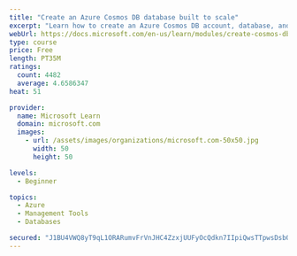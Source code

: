 ```yaml
---
title: "Create an Azure Cosmos DB database built to scale"
excerpt: "Learn how to create an Azure Cosmos DB account, database, and container built to scale as your application grows."
webUrl: https://docs.microsoft.com/en-us/learn/modules/create-cosmos-db-for-scale/
type: course
price: Free
length: PT35M
ratings:
  count: 4482
  average: 4.6586347
heat: 51

provider:
  name: Microsoft Learn
  domain: microsoft.com
  images:
    - url: /assets/images/organizations/microsoft.com-50x50.jpg
      width: 50
      height: 50

levels:
  - Beginner

topics:
  - Azure
  - Management Tools
  - Databases

secured: "J1BU4VWQ8yT9qL1ORARumvFrVnJHC4ZzxjUUFyOcQdkn7IIpiQwsTTpwsDsbOstNkV61HylcIm+w1oimQ0DVpBZ6m4Y0YBmC/DjVlJ7wogxeYq/iZZVrfyVSx+y7cuh58+kE3jNY5zFW1+88WbH8xyMkNcTV31/2esB08nfDZ7Xg74LbgRjaNdGfnoAm9bl2Yy5pmwdMJ8QY4QMw1L0cYXeagdGeNwqlqULepJZr6J8XYrE5KD5oDrMwTY+CgMlrHbOS1wpDEWWXquZFeKcDOqs/gzSgkSG/w01B01dqowx4TjBvKob6EkZEjnpXQ6lDD6sGt7PHBdkxQGY0p3s76BwXmevmHU8UGwwfA2fFKhBV2qoIKnZsst4+m8wab191xtpsMgx0UE/AI8By2fC46zQyPeb6SoKCyPUBNAe69Dg=;mUz3GUbC0IB3fyneFmlQkA=="
---
```


